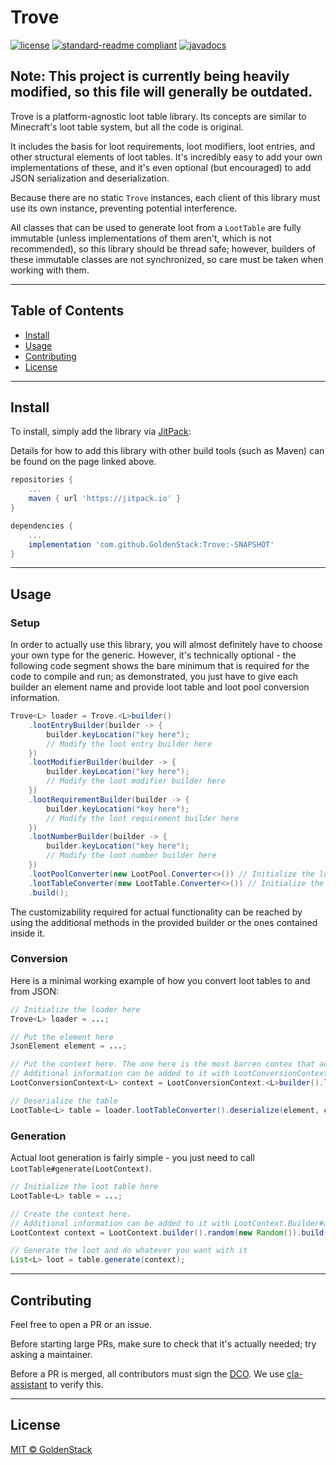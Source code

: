 # Trove

[![license](https://img.shields.io/github/license/GoldenStack/Trove?style=for-the-badge&color=dd2233)](../LICENSE)
[![standard-readme compliant](https://img.shields.io/badge/readme%20style-standard-brightgreen.svg?style=for-the-badge)](https://github.com/RichardLitt/standard-readme)
[![javadocs](https://img.shields.io/badge/documentation-javadocs-4d7a97?style=for-the-badge)](https://javadoc.jitpack.io/com/github/GoldenStack/Trove/master-SNAPSHOT/javadoc/)

## Note: This project is currently being heavily modified, so this file will generally be outdated.

Trove is a platform-agnostic loot table library. Its concepts are similar to Minecraft's loot table system, but all
the code is original.

It includes the basis for loot requirements, loot modifiers, loot entries, and other structural elements of loot tables.
It's incredibly easy to add your own implementations of these, and it's even optional (but encouraged) to add JSON
serialization and deserialization.

Because there are no static `Trove` instances, each client of this library must use its own instance, preventing
potential interference.

All classes that can be used to generate loot from a `LootTable` are fully immutable (unless implementations of them
aren't, which is not recommended), so this library should be thread safe; however, builders of these immutable classes
are not synchronized, so care must be taken when working with them.

---

## Table of Contents
- [Install](#install)
- [Usage](#usage)
- [Contributing](#contributing)
- [License](#license)

---

## Install

To install, simply add the library via [JitPack](https://jitpack.io/#GoldenStack/Trove/-SNAPSHOT):

Details for how to add this library with other build tools (such as Maven) can be found on the page linked above.
``` gradle
repositories {
    ...
    maven { url 'https://jitpack.io' }
}

dependencies {
    ...
    implementation 'com.github.GoldenStack:Trove:-SNAPSHOT'
}
```

---

## Usage

###  Setup
In order to actually use this library, you will almost definitely have to choose your own type for the generic.
However, it's technically optional - the following code segment shows the bare minimum that is required for the code to
compile and run; as demonstrated, you just have to give each builder an element name and provide loot table and loot
pool conversion information.

``` java
Trove<L> loader = Trove.<L>builder()
    .lootEntryBuilder(builder -> {
        builder.keyLocation("key here");
        // Modify the loot entry builder here
    })
    .lootModifierBuilder(builder -> {
        builder.keyLocation("key here");
        // Modify the loot modifier builder here
    })
    .lootRequirementBuilder(builder -> {
        builder.keyLocation("key here");
        // Modify the loot requirement builder here
    })
    .lootNumberBuilder(builder -> {
        builder.keyLocation("key here");
        // Modify the loot number builder here
    })
    .lootPoolConverter(new LootPool.Converter<>()) // Initialize the loot pool converter
    .lootTableConverter(new LootTable.Converter<>()) // Initialize the loot table converter
    .build();
```

The customizability required for actual functionality can be reached by using the additional methods in the provided
builder or the ones contained inside it.

### Conversion

Here is a minimal working example of how you convert loot tables to and from JSON:

``` java
// Initialize the loader here
Trove<L> loader = ...;

// Put the element here
JsonElement element = ...;

// Put the context here. The one here is the most barren contex that actually works.
// Additional information can be added to it with LootConversionContext.Builder#addInformation.
LootConversionContext<L> context = LootConversionContext.<L>builder().loader(loader).build();

// Deserialize the table
LootTable<L> table = loader.lootTableConverter().deserialize(element, context);
```

### Generation
Actual loot generation is fairly simple - you just need to call `LootTable#generate(LootContext)`.

``` java
// Initialize the loot table here
LootTable<L> table = ...;

// Create the context here.
// Additional information can be added to it with LootContext.Builder#addInformation.
LootContext context = LootContext.builder().random(new Random()).build();

// Generate the loot and do whatever you want with it
List<L> loot = table.generate(context);
```

---

## Contributing

Feel free to open a PR or an issue.

Before starting large PRs, make sure to check that it's actually needed; try asking a maintainer.

Before a PR is merged, all contributors must sign the [DCO](https://developercertificate.org/).
We use [cla-assistant](https://github.com/cla-assistant/cla-assistant) to verify this.

---

## License

[MIT © GoldenStack](../LICENSE)